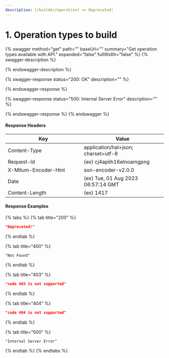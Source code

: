 ```yaml
---
description: (/builder/operation) => Deprecated!
---
```


# 1. Operation types to build

{% swagger method="get" path="" baseUrl="" summary="Get operation types available with API." expanded="false" fullWidth="false" %}
{% swagger-description %}

{% endswagger-description %}

{% swagger-response status="200: OK" description="" %}

{% endswagger-response %}

{% swagger-response status="500: Internal Server Error" description="" %}

{% endswagger-response %}
{% endswagger %}



#### Response Headers

<table><thead><tr><th width="226">Key</th><th>Value</th></tr></thead><tbody><tr><td>Content-Type</td><td>application/hal+json; charset=utf-8</td></tr><tr><td>Request-Id</td><td>(ex) cj4apiih16elnoamgpng</td></tr><tr><td>X-Mitum-Encoder-Hint</td><td>son-encoder-v2.0.0</td></tr><tr><td>Date</td><td>(ex) Tue, 01 Aug 2023 06:57:14 GMT</td></tr><tr><td>Content-Length</td><td>(ex) 1417</td></tr></tbody></table>



#### Response Examples

{% tabs %}
{% tab title="200" %}
```json
"Deprecated!"
```
{% endtab %}

{% tab title="400" %}
```
"Not Found"
```
{% endtab %}

{% tab title="403" %}
```json
"code 403 is not supported"
```
{% endtab %}

{% tab title="404" %}
```json
"code 404 is not supported"
```
{% endtab %}

{% tab title="500" %}
```
"Internal Server Error"
```
{% endtab %}
{% endtabs %}

